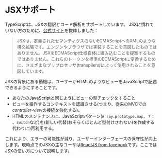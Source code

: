 # JSXサポート

TypeScriptは、JSXの翻訳とコード解析をサポートしています。 JSXに慣れていない方のために、[公式サイト](https://facebook.github.io/jsx/)を抜粋しました：

> JSXは、定義されたセマンティクスのないECMAScriptへのXMLのような構文拡張です。エンジンやブラウザでは実装することを意図したものではありません。JSXをECMAScript仕様自体に組み込むことを提案するものではありません。これらのトークンを標準のECMAScriptに変換するために、さまざまなプリプロセッサ(transpilers)によって使用されることを意図しています。

JSXの背景にある動機は、ユーザーがHTMLのようなビューをJavaScriptで記述できるようにすることです。

* あなたのJavaScriptと同じようにビューの型チェックをすること
* ビューを操作するコンテキストを認識させる(つまり、従来のMVCでの*controller-view*の接続を強化する)。
* HTMLのメンテナンスに、JavaScriptパターン(`Array.prototype.map`、`？： `、`switch`など)を(新しい代替(おそらくほとんど型付けされない)を作成する代わりに)再利用する。

これにより、エラーの可能性が減り、ユーザーインターフェースの保守性が向上します。現時点でのJSXの主なユーザは[ReactJS from facebook](http://facebook.github.io/react/)です。ここではJSXの使い方について説明します。
